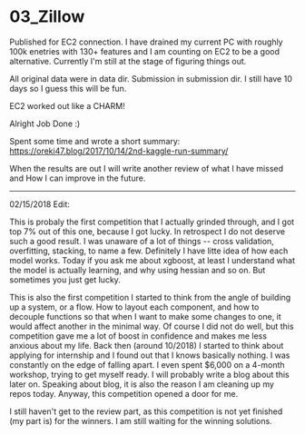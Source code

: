 # 03_Zillow

Published for EC2 connection.
I have drained my current PC with roughly 100k enetries with 130+ features and I am counting on EC2 to be a good alternative.
Currently I'm still at the stage of figuring things out.

All original data were in data dir. Submission in submission dir.
I still have 10 days so I guess this will be fun.

EC2 worked out like a CHARM!

Alright Job Done :)


Spent some time and wrote a short summary:
https://oreki47.blog/2017/10/14/2nd-kaggle-run-summary/


When the results are out I will write another review of what I have missed and How I can improve in the future.

-----
02/15/2018 Edit:

This is probaly the first competition that I actually grinded through, and I got top 7% out of this one, because I got lucky. In retrospect I do not deserve such a good result. I was unaware of a lot of things -- cross validation, overfitting, stacking, to name a few. Definitely I have litte idea of how each model works. Today if you ask me about xgboost, at least I understand what the model is actually learning, and why using hessian and so on. But sometimes you just get lucky.

This is also the first competition I started to think from the angle of building up a system, or a flow. How to layout each component, and how to decouple functions so that when I want to make some changes to one, it would affect another in the minimal way. Of course I did not do well, but this competition gave me a lot of boost in confidence and makes me less anxious about my life. Back then (around 10/2018) I started to think about applying for internship and I found out that I knows basically nothing. I was constantly on the edge of falling apart. I even spent $6,000 on a 4-month workshop, trying to get myself ready. I will probably write a blog about this later on. Speaking about blog, it is also the reason I am cleaning up my repos today. Anyway, this competition opened a door for me.

I still haven't get to the review part, as this competition is not yet finished (my part is) for the winners. I am still waiting for the winning solutions.